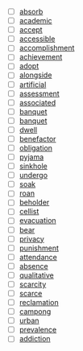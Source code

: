 - [ ] [absorb](../words/absorb.md)
- [ ] [academic](../words/academic.md)
- [ ] [accept](../words/accept.md)
- [ ] [accessible](../words/accessible.md)
- [ ] [accomplishment](../words/accomplishment.md)
- [ ] [achievement](../words/achievement.md)
- [ ] [adopt](../words/adopt.md)
- [ ] [alongside](../words/alongside.md)
- [ ] [artificial](../words/artificial.md)
- [ ] [assessment](../words/assessment.md)
- [ ] [associated](../words/associated.md)
- [ ] [banquet](../words/banquet.md)
- [ ] [banquet](../words/banquet.md)
- [ ] [dwell](../words/dwell.md)
- [ ] [benefactor](../words/benefactor.md)
- [ ] [obligation](../words/obligation.md)
- [ ] [pyjama](../words/pyjama.md)
- [ ] [sinkhole](../words/sinkhole.md)
- [ ] [undergo](../words/undergo.md)
- [ ] [soak](../words/soak.md)
- [ ] [roan](../words/roan.md)
- [ ] [beholder](../words/beholder.md)
- [ ] [cellist](../words/cellist.md)
- [ ] [evacuation](../words/evacuation.md)
- [ ] [bear](../words/bear.md)
- [ ] [privacy](../words/privacy.md)
- [ ] [punishment](../words/punishment.md)
- [ ] [attendance](../words/attendance.md)
- [ ] [absence](../words/absence.md)
- [ ] [qualitative](../words/qualitative.md)
- [ ] [scarcity](../words/scarcity.md)
- [ ] [scarce](../words/scarce.md)
- [ ] [reclamation](../words/reclamation.md)
- [ ] [campong](../words/campong.md)
- [ ] [urban](../words/urban.md)
- [ ] [prevalence](../words/prevalence.md)
- [ ] [addiction](../words/addiction.md)
